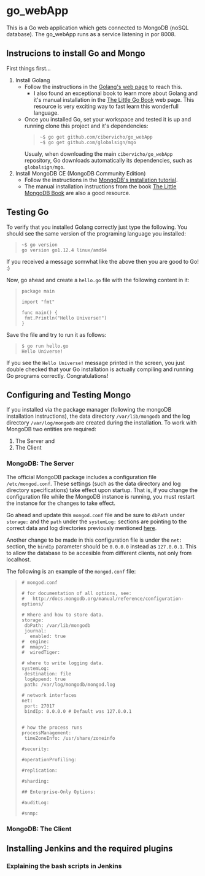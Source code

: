 # go_webApp
This is a Go web application which gets connected to MongoDB (noSQL database).
The go_webApp runs as a service listening in por 8008.

## Instrucions to install Go and Mongo
First things first... 
1. Install Golang
   - Follow the instructions in the [Golang's web page](https://golang.org/doc/install) to reach this.
     - I also found an exceptional book to learn more about Golang and it's manual installation in the [The Little Go Book](https://www.openmymind.net/The-Little-Go-Book/) web page. This resource is very exciting way to fast learn this wonderfull language.
   - Once you installed Go, set your workspace and tested it is up and running clone this project and it's dependencies:
      >```
      >~$ go get github.com/cibervicho/go_webApp
      >~$ go get github.com/globalsign/mgo
      >```
     Usualy, when downloading the main `cibervicho/go_webApp` repository, Go downloads automatically its dependencies, such as `globalsign/mgo`.
2. Install MongoDB CE (MongoDB Community Edition)
   - Follow the instructions in the [MongoDB's installation tutorial](https://docs.mongodb.com/manual/installation/#tutorial-installation).
   - The manual installation instructions from the book [The Little MongoDB Book](https://www.openmymind.net/2011/3/28/The-Little-MongoDB-Book/) are also a good resource.

## Testing Go
To verify that you installed Golang correctly just type the following. You should see the same version of the programing language you installed:
   >```
   >~$ go version
   >go version go1.12.4 linux/amd64
   >```
If you received a message somwhat like the above then you are good to Go! :)

Now, go ahead and create a `hello.go` file with the following content in it:
>```
>package main
>
>import "fmt"
>
>func main() {
>  fmt.Println("Hello Universe!")
>}
>```
Save the file and try to run it as follows:
>```
>$ go run hello.go 
>Hello Universe!
>```
If you see the `Hello Universe!` message printed in the screen, you just double checked that your Go installation is actually compiling and running Go programs correctly. Congratulations!
   
## Configuring and Testing Mongo
If you installed via the package manager (following the mongoDB installation instructions), the data directory `/var/lib/mongodb` and the log directory `/var/log/mongodb` are created during the installation.
To work with MongoDB two entities are required:
1. The Server and
2. The Client
### MongoDB: The Server
The official MongoDB package includes a configuration file `/etc/mongod.conf`. These settings (such as the data directory and log directory specifications) take effect upon startup. That is, if you change the configuration file while the MongoDB instance is running, you must restart the instance for the changes to take effect.

Go ahead and update this `mongod.conf` file and be sure to `dbPath` under `storage:` and the `path` under the `systemLog:` sections are pointing to the correct data and log directories previously mentioned [here](https://github.com/cibervicho/go_webApp/blob/master/README.md#mongodb-the-server).

Another change to be made in this configuration file is under the `net:` section, the `bindIp` parameter should be `0.0.0.0` instead as `127.0.0.1`. This to allow the database to be accesible from different clients, not only from localhost.

The following is an example of the `mongod.conf` file:
   >```
   ># mongod.conf
   >
   ># for documentation of all options, see:
   >#   http://docs.mongodb.org/manual/reference/configuration-options/
   >
   ># Where and how to store data.
   >storage:
   >  dbPath: /var/lib/mongodb
   >  journal:
   >    enabled: true
   >#  engine:
   >#  mmapv1:
   >#  wiredTiger:
   >
   ># where to write logging data.
   >systemLog:
   >  destination: file
   >  logAppend: true
   >  path: /var/log/mongodb/mongod.log
   >
   ># network interfaces
   >net:
   >  port: 27017
   >  bindIp: 0.0.0.0 # Default was 127.0.0.1
   >
   >
   ># how the process runs
   >processManagement:
   >  timeZoneInfo: /usr/share/zoneinfo
   >
   >#security:
   >
   >#operationProfiling:
   >
   >#replication:
   >
   >#sharding:
   >
   >## Enterprise-Only Options:
   >
   >#auditLog:
   >
   >#snmp:
   >```

### MongoDB: The Client

## Installing Jenkins and the required plugins
### Explaining the bash scripts in Jenkins
